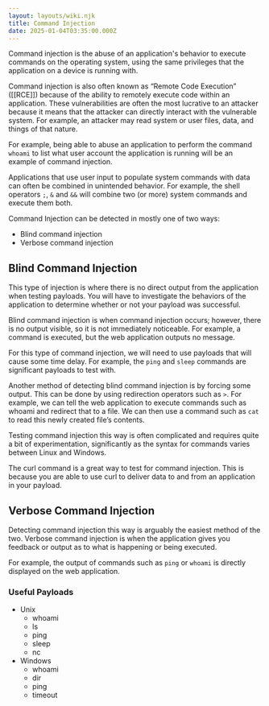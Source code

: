 ```yaml
---
layout: layouts/wiki.njk
title: Command Injection
date: 2025-01-04T03:35:00.000Z
---
```

Command injection is the abuse of an application's behavior to execute commands on the operating system, using the same privileges that the application on a device is running with.

Command injection is also often known as “Remote Code Execution” ([[RCE]]) because of the ability to remotely execute code within an application. These vulnerabilities are often the most lucrative to an attacker because it means that the attacker can directly interact with the vulnerable system. For example, an attacker may read system or user files, data, and things of that nature.

For example, being able to abuse an application to perform the command `whoami` to list what user account the application is running will be an example of command injection.

Applications that use user input to populate system commands with data can often be combined in unintended behavior. For example, the shell operators `;`, `&` and `&&` will combine two (or more) system commands and execute them both. 

Command Injection can be detected in mostly one of two ways:
- Blind command injection
- Verbose command injection

## Blind Command Injection

This type of injection is where there is no direct output from the application when testing payloads. You will have to investigate the behaviors of the application to determine whether or not your payload was successful.

Blind command injection is when command injection occurs; however, there is no output visible, so it is not immediately noticeable. For example, a command is executed, but the web application outputs no message.

For this type of command injection, we will need to use payloads that will cause some time delay. For example, the `ping` and `sleep` commands are significant payloads to test with.

Another method of detecting blind command injection is by forcing some output. This can be done by using redirection operators such as `>`. For example, we can tell the web application to execute commands such as whoami and redirect that to a file. We can then use a command such as `cat` to read this newly created file’s contents.

Testing command injection this way is often complicated and requires quite a bit of experimentation, significantly as the syntax for commands varies between Linux and Windows.

The curl command is a great way to test for command injection. This is because you are able to use curl to deliver data to and from an application in your payload.

## Verbose Command Injection	

Detecting command injection this way is arguably the easiest method of the two. Verbose command injection is when the application gives you feedback or output as to what is happening or being executed.

For example, the output of commands such as `ping` or `whoami` is directly displayed on the web application.

### Useful Payloads

- Unix
    - whoami
    - ls
    - ping
    - sleep
    - nc
- Windows
    - whoami
    - dir
    - ping
    - timeout
